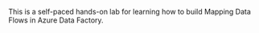 This is a self-paced hands-on lab for learning how to build Mapping Data Flows in Azure Data Factory.
